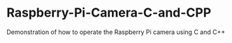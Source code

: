 # Raspberry-Pi-Camera-C-and-CPP
Demonstration of how to operate the Raspberry Pi camera using C and C++
